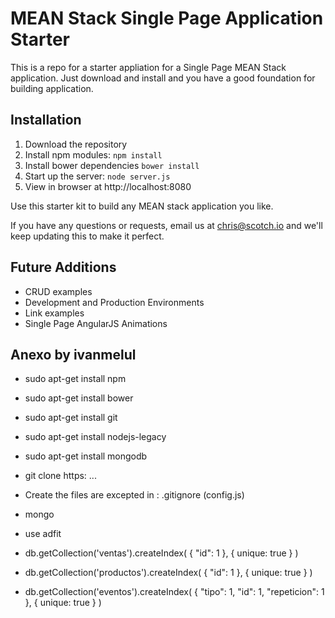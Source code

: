 # MEAN Stack Single Page Application Starter

This is a repo for a starter appliation for a Single Page MEAN Stack application. Just download and install and you have a good foundation for building application. 

## Installation
1. Download the repository
2. Install npm modules: `npm install`
3. Install bower dependencies `bower install`
4. Start up the server: `node server.js`
5. View in browser at http://localhost:8080

Use this starter kit to build any MEAN stack application you like.

If you have any questions or requests, email us at [chris@scotch.io](mailto:chris@scotch.io) and we'll keep updating this to make it perfect.

## Future Additions
- CRUD examples
- Development and Production Environments
- Link examples
- Single Page AngularJS Animations



## Anexo by ivanmelul
- sudo apt-get install npm
- sudo apt-get install bower
- sudo apt-get install git
- sudo apt-get install nodejs-legacy
- sudo apt-get install mongodb

- git clone https: ...

- Create the files are excepted in : .gitignore (config.js)

- mongo
- use adfit
- db.getCollection('ventas').createIndex( { "id": 1 }, { unique: true } )
- db.getCollection('productos').createIndex( { "id": 1 }, { unique: true } )
- db.getCollection('eventos').createIndex( { "tipo": 1, "id": 1, "repeticion": 1 }, { unique: true } )
